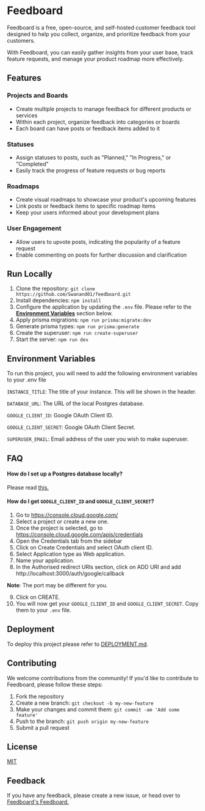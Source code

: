 # Feedboard

Feedboard is a free, open-source, and self-hosted customer feedback tool designed to help you collect, organize, and prioritize feedback from your customers.

With Feedboard, you can easily gather insights from your user base, track feature requests, and manage your product roadmap more effectively.

## Features

### Projects and Boards
- Create multiple projects to manage feedback for different products or services
- Within each project, organize feedback into categories or boards
- Each board can have posts or feedback items added to it

### Statuses
- Assign statuses to posts, such as "Planned," "In Progress," or "Completed"
- Easily track the progress of feature requests or bug reports

### Roadmaps
- Create visual roadmaps to showcase your product's upcoming features
- Link posts or feedback items to specific roadmap items
- Keep your users informed about your development plans

### User Engagement
- Allow users to upvote posts, indicating the popularity of a feature request
- Enable commenting on posts for further discussion and clarification
## Run Locally

1. Clone the repository: `git clone https://github.com/Swanand01/feedboard.git`
2. Install dependencies: `npm install`
3. Configure the application by updating the `.env` file. Please refer to the **[Environment Variables](#environment-variables)**  section below.
4. Apply prisma migrations: `npm run prisma:migrate:dev`
5. Generate prisma types: `npm run prisma:generate`
6. Create the superuser: `npm run create-superuser`
4. Start the server: `npm run dev`


## Environment Variables

To run this project, you will need to add the following environment variables to your .env file

`INSTANCE_TITLE`: The title of your instance. This will be shown in the header.

`DATABASE_URL`: The URL of the local Postgres database.

`GOOGLE_CLIENT_ID`: Google OAuth Client ID.

`GOOGLE_CLIENT_SECRET`: Google OAuth Client Secret.

`SUPERUSER_EMAIL`: Email address of the user you wish to make superuser.


## FAQ

#### How do I set up a Postgres database locally?

Please read [this.](https://www.prisma.io/dataguide/postgresql/setting-up-a-local-postgresql-database)

#### How do I get `GOOGLE_CLIENT_ID` and `GOOGLE_CLIENT_SECRET`?

1. Go to https://console.cloud.google.com/
2. Select a project or create a new one.
3. Once the project is selected, go to https://console.cloud.google.com/apis/credentials
4. Open the Credentials tab from the sidebar
5. Click on Create Credentials and select OAuth client ID.
6. Select Application type as Web application.
7. Name your application.
8. In the Authorised redirect URIs section, click on ADD URI and add http://localhost:3000/auth/google/callback

**Note**: The port may be different for you.

9. Click on CREATE.
10. You will now get your `GOOGLE_CLIENT_ID` and `GOOGLE_CLIENT_SECRET`. Copy them to your `.env` file.


## Deployment

To deploy this project please refer to [DEPLOYMENT.md](./docs/DEPLOYMENT.md).


## Contributing

We welcome contributions from the community! If you'd like to contribute to Feedboard, please follow these steps:

1. Fork the repository
2. Create a new branch: `git checkout -b my-new-feature`
3. Make your changes and commit them: `git commit -am 'Add some feature'`
4. Push to the branch: `git push origin my-new-feature`
5. Submit a pull request
## License

[MIT](https://choosealicense.com/licenses/mit/)


## Feedback

If you have any feedback, please create a new issue, or head over to [Feedboard's Feedboard.](https://feedboard-sr8bt.ondigitalocean.app/)

